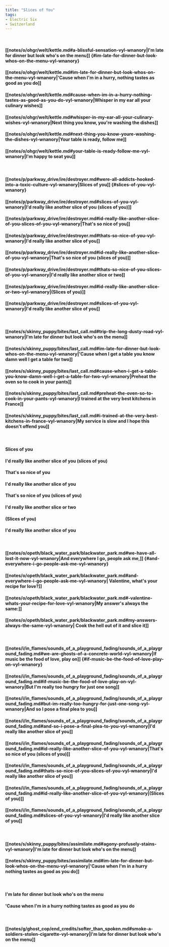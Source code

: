 ```yaml
---
title: "Slices of You"
tags:
- Electric Six
- Switzerland
---
```

&nbsp;
#### [[notes/o/ohgr/welt/kettle.md#a-blissful-sensation-vyl-wnanory|I'm late for dinner but look who's on the menu]] {#im-late-for-dinner-but-look-whos-on-the-menu-vyl-wnanory}
#### [[notes/o/ohgr/welt/kettle.md#im-late-for-dinner-but-look-whos-on-the-menu-vyl-wnanory|'Cause when I'm in a hurry, nothing tastes as good as you do]]
#### [[notes/o/ohgr/welt/kettle.md#cause-when-im-in-a-hurry-nothing-tastes-as-good-as-you-do-vyl-wnanory|Whisper in my ear all your culinary wishes]]
#### [[notes/o/ohgr/welt/kettle.md#whisper-in-my-ear-all-your-culinary-wishes-vyl-wnanory|Next thing you know, you're washing the dishes]]
#### [[notes/o/ohgr/welt/kettle.md#next-thing-you-know-youre-washing-the-dishes-vyl-wnanory|Your table is ready, follow me]]
#### [[notes/o/ohgr/welt/kettle.md#your-table-is-ready-follow-me-vyl-wnanory|I'm happy to seat you]]
&nbsp;
#### [[notes/p/parkway_drive/ire/destroyer.md#were-all-addicts-hooked-into-a-toxic-culture-vyl-wnanory|Slices of you]] {#slices-of-you-vyl-wnanory}
#### [[notes/p/parkway_drive/ire/destroyer.md#slices-of-you-vyl-wnanory|I'd really like another slice of you (slices of you)]]
#### [[notes/p/parkway_drive/ire/destroyer.md#id-really-like-another-slice-of-you-slices-of-you-vyl-wnanory|That's so nice of you]]
#### [[notes/p/parkway_drive/ire/destroyer.md#thats-so-nice-of-you-vyl-wnanory|I'd really like another slice of you]]
#### [[notes/p/parkway_drive/ire/destroyer.md#id-really-like-another-slice-of-you-vyl-wnanory|That's so nice of you (slices of you)]]
#### [[notes/p/parkway_drive/ire/destroyer.md#thats-so-nice-of-you-slices-of-you-vyl-wnanory|I'd really like another slice or two]]
#### [[notes/p/parkway_drive/ire/destroyer.md#id-really-like-another-slice-or-two-vyl-wnanory|(Slices of you)]]
#### [[notes/p/parkway_drive/ire/destroyer.md#slices-of-you-vyl-wnanory|I'd really like another slice of you]]
&nbsp;
#### [[notes/s/skinny_puppy/bites/last_call.md#trip-the-long-dusty-road-vyl-wnanory|I'm late for dinner but look who's on the menu]]
#### [[notes/s/skinny_puppy/bites/last_call.md#im-late-for-dinner-but-look-whos-on-the-menu-vyl-wnanory|'Cause when I get a table you know damn well I get a table for two]]
#### [[notes/s/skinny_puppy/bites/last_call.md#cause-when-i-get-a-table-you-know-damn-well-i-get-a-table-for-two-vyl-wnanory|Preheat the oven so to cook in your pants]]
#### [[notes/s/skinny_puppy/bites/last_call.md#preheat-the-oven-so-to-cook-in-your-pants-vyl-wnanory|I trained at the very best kitchens in France]]
#### [[notes/s/skinny_puppy/bites/last_call.md#i-trained-at-the-very-best-kitchens-in-france-vyl-wnanory|My service is slow and I hope this doesn't offend you]]
&nbsp;
#### Slices of you
#### I'd really like another slice of you (slices of you)
#### That's so nice of you
#### I'd really like another slice of you
#### That's so nice of you (slices of you)
#### I'd really like another slice or two
#### (Slices of you)
#### I'd really like another slice of you
&nbsp;
#### [[notes/o/opeth/black_water_park/blackwater_park.md#we-have-all-lost-it-now-vyl-wnanory|And everywhere I go, people ask me,]] {#and-everywhere-i-go-people-ask-me-vyl-wnanory}
#### [[notes/o/opeth/black_water_park/blackwater_park.md#and-everywhere-i-go-people-ask-me-vyl-wnanory| Valentine, what's your recipe for love?]]
#### [[notes/o/opeth/black_water_park/blackwater_park.md#-valentine-whats-your-recipe-for-love-vyl-wnanory|My answer's always the same:]]
#### [[notes/o/opeth/black_water_park/blackwater_park.md#my-answers-always-the-same-vyl-wnanory| Cook the hell out of it and slice it]]
&nbsp;
#### [[notes/i/in_flames/sounds_of_a_playground_fading/sounds_of_a_playground_fading.md#we-are-ghosts-of-a-concrete-world-vyl-wnanory|If music be the food of love, play on]] {#if-music-be-the-food-of-love-play-on-vyl-wnanory}
#### [[notes/i/in_flames/sounds_of_a_playground_fading/sounds_of_a_playground_fading.md#if-music-be-the-food-of-love-play-on-vyl-wnanory|But I'm really too hungry for just one song]]
#### [[notes/i/in_flames/sounds_of_a_playground_fading/sounds_of_a_playground_fading.md#but-im-really-too-hungry-for-just-one-song-vyl-wnanory|And so I pose a final plea to you]]
#### [[notes/i/in_flames/sounds_of_a_playground_fading/sounds_of_a_playground_fading.md#and-so-i-pose-a-final-plea-to-you-vyl-wnanory|I'd really like another slice of you]]
#### [[notes/i/in_flames/sounds_of_a_playground_fading/sounds_of_a_playground_fading.md#id-really-like-another-slice-of-you-vyl-wnanory|That's so nice of you (slices of you)]]
#### [[notes/i/in_flames/sounds_of_a_playground_fading/sounds_of_a_playground_fading.md#thats-so-nice-of-you-slices-of-you-vyl-wnanory|I'd really like another slice of you]]
#### [[notes/i/in_flames/sounds_of_a_playground_fading/sounds_of_a_playground_fading.md#id-really-like-another-slice-of-you-vyl-wnanory|(Slices of you)]]
#### [[notes/i/in_flames/sounds_of_a_playground_fading/sounds_of_a_playground_fading.md#slices-of-you-vyl-wnanory|I'd really like another slice of you]]
&nbsp;
#### [[notes/s/skinny_puppy/bites/assimilate.md#agony-profusely-stains-vyl-wnanory|I'm late for dinner but look who's on the menu]]
#### [[notes/s/skinny_puppy/bites/assimilate.md#im-late-for-dinner-but-look-whos-on-the-menu-vyl-wnanory|'Cause when I'm in a hurry nothing tastes as good as you do]]
&nbsp;
#### I'm late for dinner but look who's on the menu
#### 'Cause when I'm in a hurry nothing tastes as good as you do
&nbsp;
#### [[notes/g/ghost_cop/end_credits/softer_than_spoken.md#smoke-a-soldiers-stolen-cigarette-vyl-wnanory|I'm late for dinner but look who's on the menu]]
